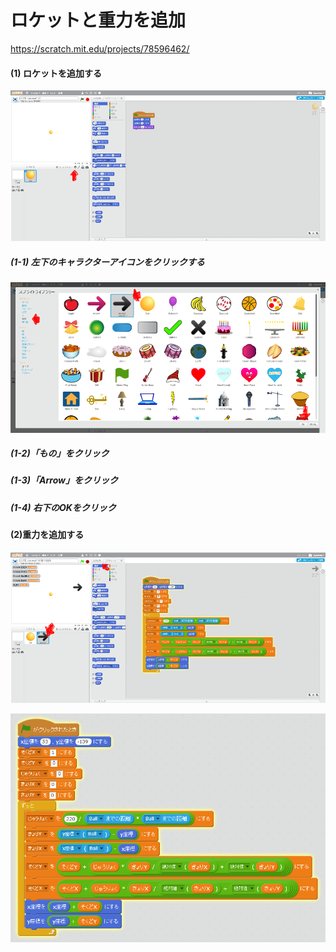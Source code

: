 # ロケットと重力を追加
https://scratch.mit.edu/projects/78596462/


#### (1) ロケットを追加する
![](f2_001a.png)
##### (1-1) 左下のキャラクターアイコンをクリックする
![](f2_002a.png)
##### (1-2)「もの」をクリック
##### (1-3)「Arrow」をクリック
##### (1-4) 右下のOKをクリック

#### (2)重力を追加する
![](f2_003a.png)

![](f2_004a.png)
